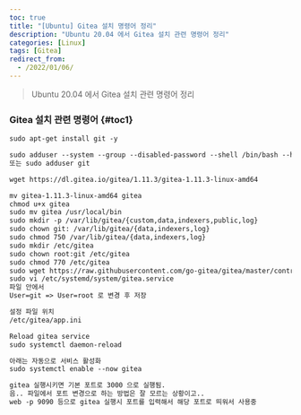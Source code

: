 ```yaml
---
toc: true
title: "[Ubuntu] Gitea 설치 명령어 정리"
description: "Ubuntu 20.04 에서 Gitea 설치 관련 명령어 정리"
categories: [Linux]
tags: [Gitea]
redirect_from:
  - /2022/01/06/
---
```


> Ubuntu 20.04 에서 Gitea 설치 관련 명령어 정리

### Gitea 설치 관련 명령어 {#toc1}

```md
sudo apt-get install git -y

sudo adduser --system --group --disabled-password --shell /bin/bash --home /home/git --gecos 'Git Version Control' git
또는 sudo adduser git

wget https://dl.gitea.io/gitea/1.11.3/gitea-1.11.3-linux-amd64

mv gitea-1.11.3-linux-amd64 gitea
chmod u+x gitea
sudo mv gitea /usr/local/bin
sudo mkdir -p /var/lib/gitea/{custom,data,indexers,public,log}
sudo chown git: /var/lib/gitea/{data,indexers,log}
sudo chmod 750 /var/lib/gitea/{data,indexers,log}
sudo mkdir /etc/gitea
sudo chown root:git /etc/gitea
sudo chmod 770 /etc/gitea
sudo wget https://raw.githubusercontent.com/go-gitea/gitea/master/contrib/systemd/gitea.service -P /etc/systemd/system/
sudo vi /etc/systemd/system/gitea.service
파일 안에서
User=git => User=root 로 변경 후 저장

설정 파일 위치
/etc/gitea/app.ini

Reload gitea service
sudo systemctl daemon-reload

아래는 자동으로 서비스 활성화
sudo systemctl enable --now gitea

gitea 실행시키면 기본 포트로 3000 으로 실행됨. 
음.. 파일에서 포트 변경으로 하는 방법은 잘 모르는 상황이고..
web -p 9090 등으로 gitea 실행시 포트를 입력해서 해당 포트로 띄워서 사용중
```

[^1]: This is a footnote.

[kramdown]: https://kramdown.gettalong.org/
[My Blog]: https://marindie.github.io
